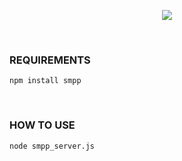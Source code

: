 <p align="center">
  <img src="https://socialify.git.ci/emredv/SMPP-Server/image?description=1&font=Raleway&owner=1&pattern=Charlie%20Brown&theme=Light" />
</p>
<br />

### REQUIREMENTS
```
npm install smpp
```
<br />

### HOW TO USE
```
node smpp_server.js
```
